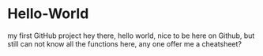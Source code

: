 # Hello-World
my first GitHub project
hey there, hello world, nice to be here on Github, but still can not know all the functions here, any one offer me a cheatsheet?
